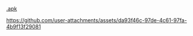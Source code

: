 [.apk](https://drive.google.com/file/d/1NQW3VUy1HJNHQ8ZdoOerSuMvNF4TRYZo/view?usp=sharing)

https://github.com/user-attachments/assets/da93f46c-97de-4c61-97fa-4b9f13f29081
